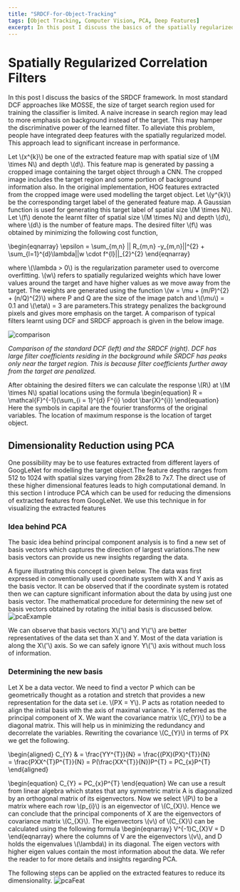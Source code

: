 ```yaml
---
title: "SRDCF-for-Object-Tracking"
tags: [Object Tracking, Computer Vision, PCA, Deep Features]
excerpt: In this post I discuss the basics of the spatially regularized discriminative correlation filter framework. The SRDCF paper presents some interesting ideas which were used in many subsequent trackers.
---
```


<script src="https://cdn.mathjax.org/mathjax/latest/MathJax.js?config=TeX-AMS-MML_HTMLorMML" type="text/javascript"></script>

# Spatially Regularized Correlation Filters

In this post I discuss the basics of the SRDCF framework. In most standard DCF approaches like MOSSE, the size of target search region used for training the classifier is limited. A naive increase in search region may lead to more emphasis on background instead of the target. This may hamper the discriminative power of the learned filter. To alleviate this problem, people have integrated deep features with the spatially regularized model. This approach lead to significant increase in performance.

Let \\(x^{k}\\) be one of the extracted feature map with spatial size of \\(M \times N\\) and depth \\(d\\). This feature map is generated by passing a cropped image containing the target object through a CNN. The cropped image includes the target region and some portion of background information also. In the original implementation, HOG features extracted from the cropped image were used modelling the target object. 
Let \\(y^{k}\\) be the corresponding target label of the generated feature map. A Gaussian function is used for generating this target label of spatial size \\(M \times N\\). Let \\(f\\) denote the learnt filter of spatial size \\(M \times N\\) and depth \\(d\\), where \\(d\\) is the number of feature maps. 
The desired filter \\(f\\) was obtained by minimizing the following cost function,

\begin{eqnarray}
\epsilon = \sum_{m,n} || R_{m,n} -y_{m,n}||^{2} + \sum_{l=1}^{d}\lambda||w \cdot f^{l}||_{2}^{2}
\end{eqnarray}

where \\(\lambda > 0\\) is the regularization parameter used to overcome overfitting.  \\(w\\) refers to spatially regularized weights which have lower values around the target and have higher values as we move away from the target. The weights are generated using the function \\(w = \mu + (m/P)^{2} + (n/Q)^{2}\\) where P and Q are the size of the image patch and \\(\mu\\) = 0.1 and \\(\eta\\) = 3 are parameters.This strategy penalizes the background pixels and gives more emphasis on the target. A comparison of typical filters learnt using DCF and SRDCF approach is given in the below image.

<img src="{{ site.url }}{{ site.baseurl }}/assets/images/vot/srdcf.PNG" alt="comparison">

*Comparison of the standard DCF (left) and the SRDCF (right). DCF has large filter coefficients residing in the background while SRDCF has peaks only near the target region. This is because filter coefficients further away from the target are penalized.*

After obtaining the desired filters we can calculate the response \\(R\\) at \\(M \times N\\) spatial locations using the formula
\begin{equation}
R = \mathcal{F}^{-1}(\sum_{i = 1}^{d} F^{i} \odot \bar{X}^{i})
\end{equation}
Here the symbols in capital are the fourier transforms of the original variables. The location of maximum response is the location of target object.
## Dimensionality Reduction using PCA
One possibility may be to use features extracted from different layers of GoogLeNet for modelling the target object.The feature depths ranges from 512 to 1024 with spatial sizes varying from 28x28 to 7x7. The direct use of these higher dimensional features leads to high computational demand. In this section I introduce PCA which can be used for reducing the dimensions of extracted features from GoogLeNet. We use this technique in for visualizing the extracted features
### Idea behind PCA
The basic idea behind principal component analysis is to find a new set of basis vectors which captures the direction of largest variations.The new basis vectors can provide us new insights regarding the data.

 A figure illustrating this concept is given below. The data was first expressed in conventionally used coordinate system with X and Y axis as the basis vector. It can be observed that if the coordinate system is rotated then we can capture significant information about the data by using just one basis vector. The mathematical procedure for determining the new set of basis vectors obtained by rotating the initial basis is discussed below. 
 <img src="{{ site.url }}{{ site.baseurl }}/assets/images/vot/pcaExample.PNG" alt="pcaExample">

 We can observe that basis vectors X\\('\\) and Y\\('\\) are better representatives of the data set than X and Y. Most of the data variation is along the X\\('\\) axis. So we can safely ignore Y\\('\\) axis without much loss of information.

### Determining the new basis
Let X be a data vector. We need to find a vector P which can be geometrically thought as a rotation and stretch that provides a new representation for the data set i.e. \\(PX = Y\\). P acts as rotation needed to align the initial basis with the axis of maximal variance. Y is referred as the principal component of X. We want the covariance matrix \\(C_{Y}\\) to be a diagonal matrix. This will help us in minimizing the redundancy and decorrelate the variables. Rewriting the covariance \\(C_{Y}\\) in terms of PX we get the following.

\begin{aligned}
C_{Y} & = \frac{YY^{T}}{N} = \frac{(PX)(PX)^{T}}{N}  
      = \frac{PXX^{T}P^{T}}{N} 
      = P(\frac{XX^{T}}{N})P^{T}
      = PC_{x}P^{T}
\end{aligned}

\begin{equation}
C_{Y} = PC_{x}P^{T}
\end{equation}
We can use a result from linear algebra which states that any symmetric matrix A is diagonalized by an orthogonal matrix of its eigenvectors. Now we select \\(P\\) to be a matrix where each row \\(p_{i}\\) is an eigenvector of \\(C_{X}\\). Hence we can conclude that the principal components of X are the eigenvectors of covariance matrix \\(C_{X}\\). 
The eigenvectors \\(v\\) of \\(C_{X}\\) can be calculated using the following formula
\begin{eqnarray}
V^{-1}C_{X}V = D
\end{eqnarray}
where the columns of V are the eigenvectors \\(v\\), and D holds the eigenvalues \\(\lambda\\) in its diagonal. The eigen vectors with higher eigen values contain the most information about the data. We refer the reader to for more details and insights regarding PCA. 

The following steps can be applied on the extracted features to reduce its dimensionality. 
<img src="{{ site.url }}{{ site.baseurl }}/assets/images/vot/pcaFeat.PNG" alt="pcaFeat">